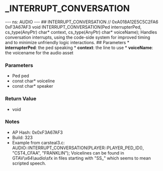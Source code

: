 # _INTERRUPT_CONVERSATION

--- ns: AUDIO --- ## INTERRUPT_CONVERSATION  // 0xA018A12E5C5C2FA6 0xF3A67AF3 void INTERRUPT_CONVERSATION(Ped interrupterPed, cs_type(AnyPtr) char* context, cs_type(AnyPtr) char* voiceName);  Handles conversation interrupts, using the code-side system for improved timing and to minimize unfriendly logic interactions.  ## Parameters * **interrupterPed**: the ped speaking * **context**: the line to use * **voiceName**: the voicename for the audio asset

### Parameters
* Ped ped
* const char* voiceline
* const char* speaker

### Return Value
* void

### Notes
* AP Hash: 0x0xF3A67AF3
* Build: 323
* Example from carsteal3.c: AUDIO::INTERRUPT_CONVERSATION(PLAYER::PLAYER_PED_ID(), "CST4_CFAA", "FRANKLIN");
Voicelines can be found in GTAV\x64\audio\sfx in files starting with "SS_" which seems to mean scripted speech.

